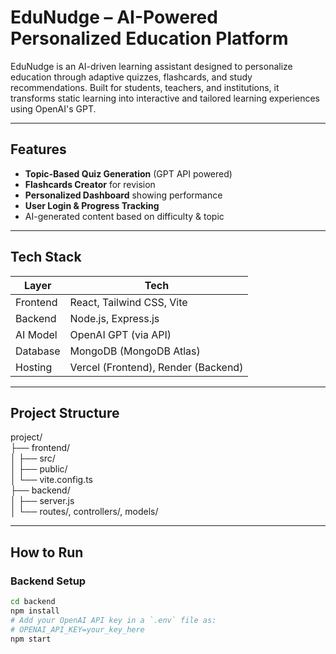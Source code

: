 # EduNudge – AI-Powered Personalized Education Platform

EduNudge is an AI-driven learning assistant designed to personalize education through adaptive quizzes, flashcards, and study recommendations. Built for students, teachers, and institutions, it transforms static learning into interactive and tailored learning experiences using OpenAI's GPT.

---

## Features

-  **Topic-Based Quiz Generation** (GPT API powered)
-  **Flashcards Creator** for revision
-  **Personalized Dashboard** showing performance
-  **User Login & Progress Tracking**
-  AI-generated content based on difficulty & topic

---

## Tech Stack

| Layer       | Tech                        |
|-------------|-----------------------------|
| Frontend    | React, Tailwind CSS, Vite   |
| Backend     | Node.js, Express.js         |
| AI Model    | OpenAI GPT (via API)        |
| Database    | MongoDB (MongoDB Atlas)     |
| Hosting     | Vercel (Frontend), Render (Backend) |

---

## Project Structure

project/<br>
├── frontend/<br>
│ ├── src/<br>
│ ├── public/<br>
│ └── vite.config.ts<br>
├── backend/<br>
│ ├── server.js<br>
│ └── routes/, controllers/, models/<br>



---

## How to Run

### Backend Setup

```bash
cd backend
npm install
# Add your OpenAI API key in a `.env` file as:
# OPENAI_API_KEY=your_key_here
npm start


